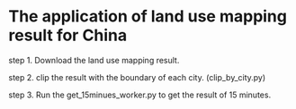 # The application of land use mapping result for China
step 1. Download the land use mapping result.

step 2. clip the result with the boundary of each city. (clip_by_city.py)

step 3. Run the get_15minues_worker.py to get the result of 15 minutes.